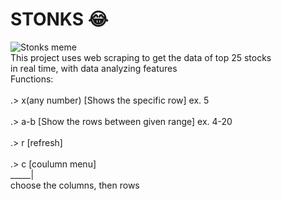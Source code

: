 <h1>STONKS 😂</h1>
<img src="https://user-images.githubusercontent.com/69139031/210799433-cf94cc72-a5d6-438d-90e3-dc167b2aec1b.jpg" alt="Stonks meme">

<br>
This project uses web scraping to get the data of top 25 stocks <br>in real time, with data analyzing features
<br>
Functions:<br><br>
.> x(any number)  [Shows the specific row]  ex. 5
<br><br>
.> a-b [Show the rows between given range] ex. 4-20
<br><br>
.> r [refresh]
<br><br>
.> c [coulumn menu]
<br>_____|
<br>choose the columns, then rows
    
